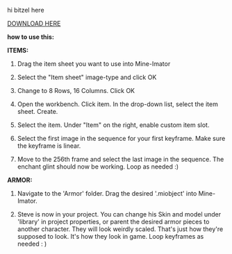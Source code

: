 hi bitzel here

[DOWNLOAD HERE](https://github.com/Bitzel/Mine-Imator-Enchant-Glint/releases/download/minecraft/MI_Enchants.zip)

__how to use this:__

**ITEMS:**
1. Drag the item sheet you want to use into Mine-Imator

2.   Select the "Item sheet" image-type and click OK

3.   Change to 8 Rows, 16 Columns. Click OK

4.   Open the workbench. Click item. In the drop-down list, select the item sheet.
Create.

5.   Select the item. Under "Item" on the right, enable custom item slot.

6.   Select the first image in the sequence for your first keyframe. Make sure the
keyframe is linear.

7.   Move to the 256th frame and select the last image in the sequence. The enchant
glint should now be working. Loop as needed :)

**ARMOR:**
1.   Navigate to the 'Armor' folder. Drag the desired '.miobject' into Mine-Imator.

2.   Steve is now in your project. You can change his Skin and model under 'library'
in project properties, or parent the desired armor pieces to another character.
They will look weirdly scaled. That's just how they're supposed to look. 
It's how they look in game. Loop keyframes as needed : )

